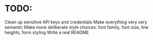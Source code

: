 # TODO: 

Clean up sensitive API keys and credentials 
Make everything very very semantic 
Make more deliberate style choices: font family, font size, line heights, form styling 
Write a real README 